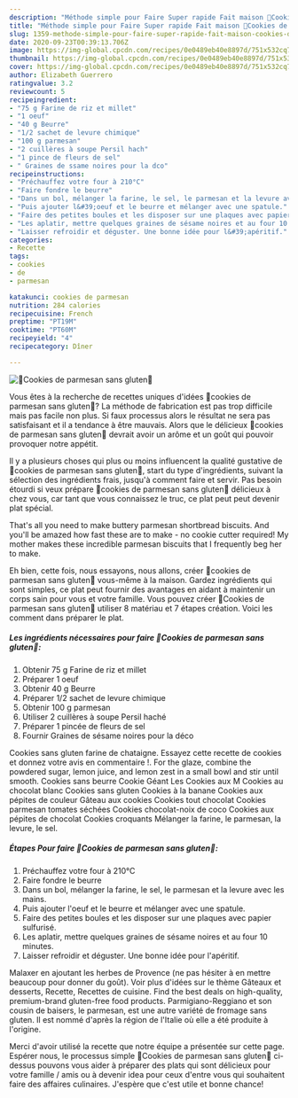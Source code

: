 ```yaml
---
description: "Méthode simple pour Faire Super rapide Fait maison 🔸Cookies de parmesan sans gluten🔸"
title: "Méthode simple pour Faire Super rapide Fait maison 🔸Cookies de parmesan sans gluten🔸"
slug: 1359-methode-simple-pour-faire-super-rapide-fait-maison-cookies-de-parmesan-sans-gluten
date: 2020-09-23T00:39:13.706Z
image: https://img-global.cpcdn.com/recipes/0e0489eb40e8897d/751x532cq70/🔸cookies-de-parmesan-sans-gluten🔸-photo-principale-de-la-recette.jpg
thumbnail: https://img-global.cpcdn.com/recipes/0e0489eb40e8897d/751x532cq70/🔸cookies-de-parmesan-sans-gluten🔸-photo-principale-de-la-recette.jpg
cover: https://img-global.cpcdn.com/recipes/0e0489eb40e8897d/751x532cq70/🔸cookies-de-parmesan-sans-gluten🔸-photo-principale-de-la-recette.jpg
author: Elizabeth Guerrero
ratingvalue: 3.2
reviewcount: 5
recipeingredient:
- "75 g Farine de riz et millet"
- "1 oeuf"
- "40 g Beurre"
- "1/2 sachet de levure chimique"
- "100 g parmesan"
- "2 cuillères à soupe Persil hach"
- "1 pince de fleurs de sel"
- " Graines de ssame noires pour la dco"
recipeinstructions:
- "Préchauffez votre four à 210°C"
- "Faire fondre le beurre"
- "Dans un bol, mélanger la farine, le sel, le parmesan et la levure avec les mains."
- "Puis ajouter l&#39;oeuf et le beurre et mélanger avec une spatule."
- "Faire des petites boules et les disposer sur une plaques avec papier sulfurisé."
- "Les aplatir, mettre quelques graines de sésame noires et au four 10 minutes."
- "Laisser refroidir et déguster. Une bonne idée pour l&#39;apéritif."
categories:
- Recette
tags:
- cookies
- de
- parmesan

katakunci: cookies de parmesan 
nutrition: 284 calories
recipecuisine: French
preptime: "PT19M"
cooktime: "PT60M"
recipeyield: "4"
recipecategory: Dîner

---
```



![🔸Cookies de parmesan sans gluten🔸](https://img-global.cpcdn.com/recipes/0e0489eb40e8897d/751x532cq70/🔸cookies-de-parmesan-sans-gluten🔸-photo-principale-de-la-recette.jpg)

Vous êtes à la recherche de recettes uniques d'idées 🔸cookies de parmesan sans gluten🔸? La méthode de fabrication est pas trop difficile mais pas facile non plus. Si faux processus alors le résultat ne sera pas satisfaisant et il a tendance à être mauvais. Alors que le délicieux 🔸cookies de parmesan sans gluten🔸 devrait avoir un arôme et un goût qui pouvoir provoquer notre appétit.

Il y a plusieurs choses qui plus ou moins influencent la qualité gustative de 🔸cookies de parmesan sans gluten🔸, start du type d'ingrédients, suivant la sélection des ingrédients frais, jusqu'à comment faire et servir. Pas besoin étourdi si veux prépare 🔸cookies de parmesan sans gluten🔸 délicieux à chez vous, car tant que vous connaissez le truc, ce plat peut peut devenir plat spécial.

That&#39;s all you need to make buttery parmesan shortbread biscuits. And you&#39;ll be amazed how fast these are to make - no cookie cutter required! My mother makes these incredible parmesan biscuits that I frequently beg her to make.


Eh bien, cette fois, nous essayons, nous allons, créer 🔸cookies de parmesan sans gluten🔸 vous-même à la maison. Gardez ingrédients qui sont simples, ce plat peut fournir des avantages en aidant à maintenir un corps sain pour vous et votre famille. Vous pouvez créer 🔸Cookies de parmesan sans gluten🔸 utiliser 8 matériau et 7 étapes création. Voici les comment dans préparer le plat.

<!--inarticleads1-->

##### Les ingrédients nécessaires pour faire 🔸Cookies de parmesan sans gluten🔸:

1. Obtenir 75 g Farine de riz et millet
1. Préparer 1 oeuf
1. Obtenir 40 g Beurre
1. Préparer 1/2 sachet de levure chimique
1. Obtenir 100 g parmesan
1. Utiliser 2 cuillères à soupe Persil haché
1. Préparer 1 pincée de fleurs de sel
1. Fournir  Graines de sésame noires pour la déco


Cookies sans gluten farine de chataigne. Essayez cette recette de cookies et donnez votre avis en commentaire !. For the glaze, combine the powdered sugar, lemon juice, and lemon zest in a small bowl and stir until smooth. Cookies sans beurre Cookie Géant Les Cookies aux M Cookies au chocolat blanc Cookies sans gluten Cookies à la banane Cookies aux pépites de couleur Gâteau aux cookies Cookies tout chocolat Cookies parmesan tomates séchées Cookies chocolat-noix de coco Cookies aux pépites de chocolat Cookies croquants Mélanger la farine, le parmesan, la levure, le sel. 

<!--inarticleads2-->

##### Étapes Pour faire 🔸Cookies de parmesan sans gluten🔸:

1. Préchauffez votre four à 210°C
1. Faire fondre le beurre
1. Dans un bol, mélanger la farine, le sel, le parmesan et la levure avec les mains.
1. Puis ajouter l&#39;oeuf et le beurre et mélanger avec une spatule.
1. Faire des petites boules et les disposer sur une plaques avec papier sulfurisé.
1. Les aplatir, mettre quelques graines de sésame noires et au four 10 minutes.
1. Laisser refroidir et déguster. Une bonne idée pour l&#39;apéritif.


Malaxer en ajoutant les herbes de Provence (ne pas hésiter à en mettre beaucoup pour donner du goût). Voir plus d&#39;idées sur le thème Gâteaux et desserts, Recette, Recettes de cuisine. Find the best deals on high-quality, premium-brand gluten-free food products. Parmigiano-Reggiano et son cousin de baisers, le parmesan, est une autre variété de fromage sans gluten. Il est nommé d&#39;après la région de l&#39;Italie où elle a été produite à l&#39;origine. 


Merci d'avoir utilisé la recette que notre équipe a présentée sur cette page. Espérer nous, le processus simple 🔸Cookies de parmesan sans gluten🔸 ci-dessus pouvons vous aider à préparer des plats qui sont délicieux pour votre famille / amis ou à devenir idea pour ceux d'entre vous qui souhaitent faire des affaires culinaires. J'espère que c'est utile et bonne chance!
